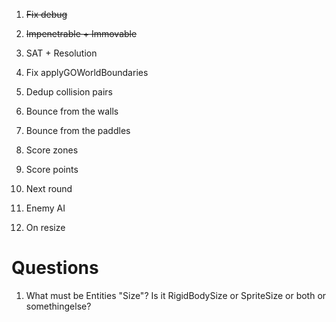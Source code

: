 


1. ~~Fix debug~~
1. ~~Impenetrable + Immovable~~
1. SAT + Resolution
1. Fix applyGOWorldBoundaries
1. Dedup collision pairs

1. Bounce from the walls
1. Bounce from the paddles
1. Score zones
1. Score points
1. Next round
1. Enemy AI

1. On resize

# Questions

1. What must be Entities "Size"? Is it RigidBodySize or SpriteSize or both or somethingelse? 